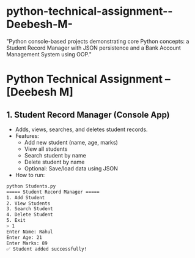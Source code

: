 # python-technical-assignment--Deebesh-M-
"Python console-based projects demonstrating core Python concepts: a Student Record Manager with JSON persistence and a Bank Account Management System using OOP."
# Python Technical Assignment – [Deebesh M]

## 1. Student Record Manager (Console App)
- Adds, views, searches, and deletes student records.
- Features:
  - Add new student (name, age, marks)
  - View all students
  - Search student by name
  - Delete student by name
  - Optional: Save/load data using JSON
- How to run:
```bash
python Students.py
===== Student Record Manager =====
1. Add Student
2. View Students
3. Search Student
4. Delete Student
5. Exit
> 1
Enter Name: Rahul
Enter Age: 21
Enter Marks: 89
✅ Student added successfully!
